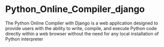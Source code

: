 # Python_Online_Compiler_django
The Python Online Compiler with Django is a web application designed to provide users with the ability to write, compile, and execute Python code directly within a web browser without the need for any local installation of Python interpreter 
